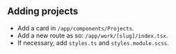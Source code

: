 ## Adding projects

- Add a card in `/app/components/Projects`.
- Add a new route as so: `/app/work/[slug]/index.tsx`.
- If necessary, add `styles.ts` and `styles.module.scss`.